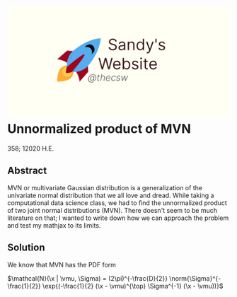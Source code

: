 ![preview](./preview.png)
Unnormalized product of MVN
===========================

358; 12020 H.E.

Abstract
--------

MVN or multivariate Gaussian distribution is a generalization of the
univariate normal distribution that we all love and dread. While taking
a computational data science class, we had to find the unnormalized
product of two joint normal distributions (MVN). There doesn\'t seem to
be much literature on that; I wanted to write down how we can approach
the problem and test my mathjax to its limits.

Solution
--------

We know that MVN has the PDF form

$\mathcal{N}(\x | \vmu, \Sigma) = (2\pi)^{-\frac{D}{2}} \norm{\Sigma}^{-\frac{1}{2}} \exp{(-\frac{1}{2}   (\x - \vmu)^{\top} \Sigma^{-1} (\x - \vmu))}$
